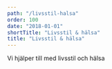 ```yaml
---
path: "/livsstil-halsa"
order: 100
date: "2018-01-01"
shortTitle: "Livsstil & hälsa"
title: "Livsstil & hälsa"
---
```


Vi hjälper till med livsstil och hälsa
